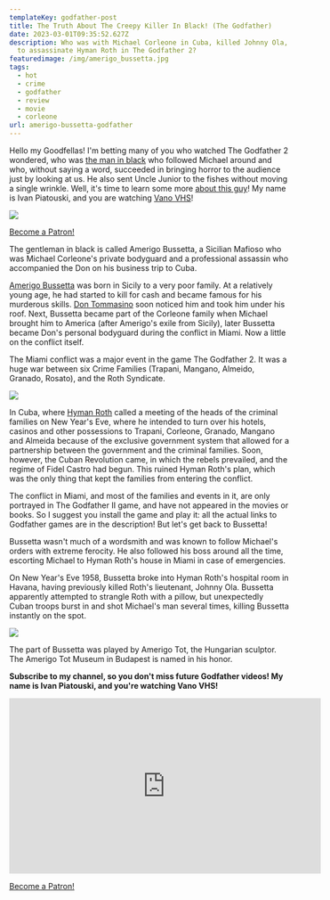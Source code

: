 ```yaml
---
templateKey: godfather-post
title: The Truth About The Creepy Killer In Black! (The Godfather)
date: 2023-03-01T09:35:52.627Z
description: Who was with Michael Corleone in Cuba, killed Johnny Ola, and tried
  to assassinate Hyman Roth in The Godfather 2?
featuredimage: /img/amerigo_bussetta.jpg
tags:
  - hot
  - crime
  - godfather
  - review
  - movie
  - corleone
url: amerigo-bussetta-godfather
---
```

H﻿ello my Goodfellas! I'm betting many of you who watched The Godfather 2 wondered, who was [the man in black](https://youtu.be/KyncNF3Pflc) who followed Michael around and who, without saying a word, succeeded in bringing horror to the audience just by looking at us. He also sent Uncle Junior to the fishes without moving a single wrinkle. Well, it's time to learn some more [about this guy](https://youtu.be/KyncNF3Pflc)! My name is Ivan Piatouski, and you are watching [Vano VHS](https://www.youtube.com/@vanovhs)!

![](/img/06.bocciccios.00_03_14_16.still003.png)

<a href="https://www.patreon.com/bePatron?u=79936642" data-patreon-widget-type="become-patron-button">Become a Patron!</a>

The gentleman in black is called Amerigo Bussetta, a Sicilian Mafioso who was Michael Corleone's private bodyguard and a professional assassin who accompanied the Don on his business trip to Cuba.

[Amerigo Bussetta](https://youtu.be/KyncNF3Pflc) was born in Sicily to a very poor family. At a relatively young age, he had started to kill for cash and became famous for his murderous skills. [Don Tommasino](https://youtu.be/G6SwajdQ82Y) soon noticed him and took him under his roof. Next, Bussetta became part of the Corleone family when Michael brought him to America (after Amerigo's exile from Sicily), later Bussetta became Don's personal bodyguard during the conflict in Miami. Now a little on the conflict itself.

The Miami conflict was a major event in the game The Godfather 2. It was a huge war between six Crime Families (Trapani, Mangano, Almeido, Granado, Rosato), and the Roth Syndicate.

![](/img/06.bocciccios.00_01_03_20.still004.png)

In Cuba, where [Hyman Roth](https://youtu.be/wK_p8U2Bte0) called a meeting of the heads of the criminal families on New Year's Eve, where he intended to turn over his hotels, casinos and other possessions to Trapani, Corleone, Granado, Mangano and Almeida because of the exclusive government system that allowed for a partnership between the government and the criminal families. Soon, however, the Cuban Revolution came, in which the rebels prevailed, and the regime of Fidel Castro had begun. This ruined Hyman Roth's plan, which was the only thing that kept the families from entering the conflict.

The conflict in Miami, and most of the families and events in it, are only portrayed in The Godfather II game, and have not appeared in the movies or books. So I suggest you install the game and play it: all the actual links to Godfather games are in the description! But let's get back to Bussetta!

Bussetta wasn't much of a wordsmith and was known to follow Michael's orders with extreme ferocity. He also followed his boss around all the time, escorting Michael to Hyman Roth's house in Miami in case of emergencies.

On New Year's Eve 1958, Bussetta broke into Hyman Roth's hospital room in Havana, having previously killed Roth's lieutenant, Johnny Ola. Bussetta apparently attempted to strangle Roth with a pillow, but unexpectedly Cuban troops burst in and shot Michael's man several times, killing Bussetta instantly on the spot.

![](/img/06.bocciccios.00_03_10_09.still002.png)

The part of Bussetta was played by Amerigo Tot, the Hungarian sculptor. The Amerigo Tot Museum in Budapest is named in his honor.

**Subscribe to my channel, so you don't miss future Godfather videos! My name is Ivan Piatouski, and you're watching Vano VHS!**

<div class="video-container"><iframe width="560" height="315" src="https://www.youtube.com/embed/KyncNF3Pflc" title="YouTube video player" frameborder="0" allow="accelerometer; autoplay; clipboard-write; encrypted-media; gyroscope; picture-in-picture; web-share" allowfullscreen></iframe></div>

<a href="https://www.patreon.com/bePatron?u=79936642" data-patreon-widget-type="become-patron-button">Become a Patron!</a>